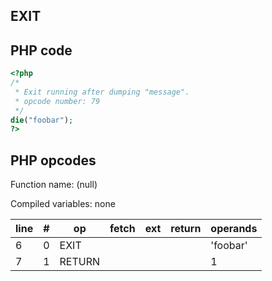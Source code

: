 EXIT
----

PHP code
--------

``` php
<?php
/*
 * Exit running after dumping "message".
 * opcode number: 79
 */
die("foobar");
?>
```

PHP opcodes
-----------

Function name: (null)

Compiled variables: none

| line | \#  | op     | fetch | ext | return | operands |
|------|-----|--------|-------|-----|--------|----------|
| 6    | 0   | EXIT   |       |     |        | 'foobar' |
| 7    | 1   | RETURN |       |     |        | 1        |
